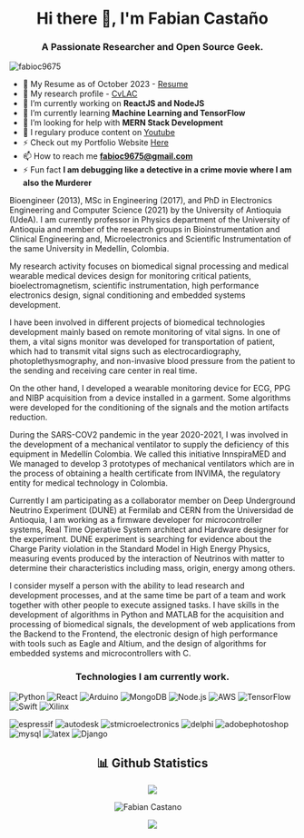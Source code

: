 <h1 align="center">Hi there 👋, I'm Fabian Castaño</h1>
<h3 align="center">A Passionate Researcher and Open Source Geek.</h3>
 <img src="https://komarev.com/ghpvc/?username=fabioc9675" alt="fabioc9675" /> 
<p align="center">

- 📃 My Resume as of October 2023 - <a href = "https://drive.google.com/file/d/1iqiiHQozQS5r-IGgyQT4B6JLib79Doo0/view?usp=sharing">Resume </a>
- 📝 My research profile - <a href = "https://scienti.minciencias.gov.co/cvlac/visualizador/generarCurriculoCv.do?cod_rh=0001565061">CvLAC </a>
- 🔭 I’m currently working on **ReactJS and NodeJS**
- 🌱 I’m currently learning **Machine Learning and TensorFlow**
- 🤔 I’m looking for help with **MERN Stack Development**
- 📝 I regulary produce content on <a href = "https://www.youtube.com/channel/UCWdd0P8N_Ug6H5iSZgOykQg">Youtube </a>
- ⚡ Check out my Portfolio Website <a href = "https://www.fabiancastano.com/">Here </a>
- 📫 How to reach me **fabioc9675@gmail.com**
- ⚡ Fun fact **I am debugging like a detective in a crime movie where I am also the Murderer**

Bioengineer (2013), MSc in Engineering (2017), and PhD in Electronics Engineering and Computer Science (2021) by the University of Antioquia (UdeA). I am currently professor in Physics department of the University of Antioquia and member of the research groups in Bioinstrumentation and Clinical Engineering and, Microelectronics and Scientific Instrumentation of the same University in Medellín, Colombia.

My research activity focuses on biomedical signal processing and medical wearable medical devices design for monitoring critical patients, bioelectromagnetism, scientific instrumentation, high performance electronics design, signal conditioning and embedded systems development.

I have been involved in different projects of biomedical technologies development mainly based on remote monitoring of vital signs. In one of them, a vital signs monitor was developed for transportation of patient, which had to transmit vital signs such as electrocardiography, photoplethysmography, and non-invasive blood pressure from the patient to the sending and receiving care center in real time.

On the other hand, I developed a wearable monitoring device for ECG, PPG and NIBP acquisition from a device installed in a garment. Some algorithms were developed for the conditioning of the signals and the motion artifacts reduction.

During the SARS-COV2 pandemic in the year 2020-2021, I was involved in the development of a mechanical ventilator to supply the deficiency of this equipment in Medellín Colombia. We called this initiative InnspiraMED and We managed to develop 3 prototypes of mechanical ventilators which are in the process of obtaining a health certificate from INVIMA, the regulatory entity for medical technology in Colombia.

Currently I am participating as a collaborator member on Deep Underground Neutrino Experiment (DUNE) at Fermilab and CERN from the Universidad de Antioquia, I am working as a firmware developer for microcontroller systems, Real Time Operative System architect and Hardware designer for the experiment. DUNE experiment is searching for evidence about the Charge Parity violation in the Standard Model in High Energy Physics, measuring events produced by the interaction of Neutrinos with matter to determine their characteristics including mass, origin, energy among others.

I consider myself a person with the ability to lead research and development processes, and at the same time be part of a team and work together with other people to execute assigned tasks. I have skills in the development of algorithms in Python and MATLAB for the acquisition and processing of biomedical signals, the development of web applications from the Backend to the Frontend, the electronic design of high performance with tools such as Eagle and Altium, and the design of algorithms for embedded systems and microcontrollers with C.

<h3 align="center">Technologies I am currently work.</h3>

![Python](https://img.shields.io/badge/-Python-000?&logo=Python) ![React](https://img.shields.io/badge/-React-000?&logo=React) ![Arduino](https://img.shields.io/badge/-Arduino-000?&logo=Arduino) ![MongoDB](https://img.shields.io/badge/-MongoDB-000?&logo=MongoDB) ![Node.js](https://img.shields.io/badge/-Node.js-000?&logo=node.js) ![AWS](https://img.shields.io/badge/-AWS-000?&logo=Amazon-AWS&logoColor=F90) ![TensorFlow](https://img.shields.io/badge/-TensorFlow-000?&logo=TensorFlow) ![Swift](https://img.shields.io/badge/-Altium%20Designer-000?&logo=altiumdesigner) ![Xilinx](https://img.shields.io/badge/-Xilinx-000?&logo=xilinx)

![espressif](https://img.shields.io/badge/-Espressif-000?&logo=espressif) ![autodesk](https://img.shields.io/badge/-Autodesk-000?&logo=autodesk) ![stmicroelectronics](https://img.shields.io/badge/-STMicroelectronics-000?&logo=stmicroelectronics) ![delphi](https://img.shields.io/badge/-Delphi-000?&logo=delphi) ![adobephotoshop](https://img.shields.io/badge/-Adobe%20Photoshop-000?&logo=adobephotoshop) ![mysql](https://img.shields.io/badge/-MySQL-000?&logo=mysql) ![latex](https://img.shields.io/badge/-LaTeX-000?&logo=latex) ![Django](https://img.shields.io/badge/-Django-000?&logo=django)

<!-- <a href="https://res.cloudinary.com/weknow-creators/image/upload/v1651816861/frame_meicke.png"><img align="left" alt="mana wallet" src="https://cryptologos.cc/logos/decentraland-mana-logo.svg" width="40px" ></a> -->

</p>

<h2 align="center">📊 Github Statistics </h2>
<p align="center">
 <a href="https://git.io/streak-stats">
    <img src="http://github-readme-streak-stats.herokuapp.com?user=fabioc9675&theme=react&background=0d1117&border=666">
  </a>
</p>

<p align="center"> <img src="https://github-readme-stats.vercel.app/api?username=fabioc9675&layout=compact&hide=html&theme=jolly" alt="Fabian Castano" />     </p>

<p align="center"> <img src="https://github-readme-stats.vercel.app/api/top-langs/?username=fabioc9675&layout=compact&theme=tokyonight&custom_title=Top%20Languages">  </p>
